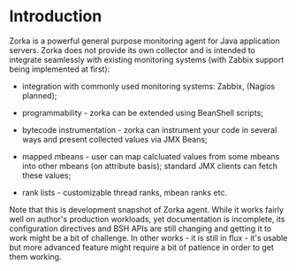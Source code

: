 
# Introduction


Zorka is a powerful general purpose monitoring agent for Java application servers. Zorka does not provide its own
collector and is intended to integrate seamlessly with existing monitoring systems (with Zabbix support being
implemented at first):

* integration with commonly used monitoring systems: Zabbix, (Nagios planned);

* programmability - zorka can be extended using BeanShell scripts;

* bytecode instrumentation - zorka can instrument your code in several ways and present collected values via JMX Beans;

* mapped mbeans - user can map calcluated values from some mbeans into other mbeans (on attribute basis);
standard JMX clients can fetch these values;

* rank lists - customizable thread ranks, mbean ranks etc.

Note that this is development snapshot of Zorka agent. While it works fairly well on author's production workloads,
yet documentation is incomplete, its configuration directives and BSH APIs are still changing and getting it to work
might be a bit of challenge. In other works - it is still in flux - it's usable but more advanced feature might require
a bit of patience in order to get them working.


